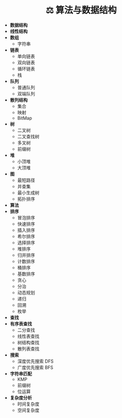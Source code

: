 <!-- docs/_sidebar.md -->

<h1 align="center">⚖️ 算法与数据结构</h1>

- **数据结构**
- **线性结构**
- **数组**
  - 字符串
- **链表**
    - 单向链表
    - 双向链表
  - 循环链表
  - 栈
- **队列**
    - 普通队列
  - 双端队列
- **散列结构**
    - 集合
    - 映射
  - BitMap
- **树**
  - 二叉树
  - 二叉查找树
  - 多叉树
  - 前缀树
- **堆**
    - 小顶堆
  - 大顶堆
- **图**
    - 最短路径
    - 并查集
    - 最小生成树
  - 拓扑排序
- **算法**
- **排序**
    - 冒泡排序
    - 快速排序
    - 插入排序
    - 希尔排序
    - 选择排序
    - 堆排序
    - 归并排序
    - 计数排序
    - 桶排序
  - 基数排序
  - 贪心
  - 分治
  - 动态规划
  - 递归
  - 回溯
  - 枚举
- **查找**
- **有序表查找**
    - 二分查找
    - 线性表查找
    - 树结构查找
  - 散列表查找
- **搜索**
    - 深度优先搜索 DFS
  - 广度优先搜索 BFS
- **字符串匹配**
    - KMP
  - 前缀树
  - 位运算
- **复杂度分析**
  - 时间复杂度
  - 空间复杂度